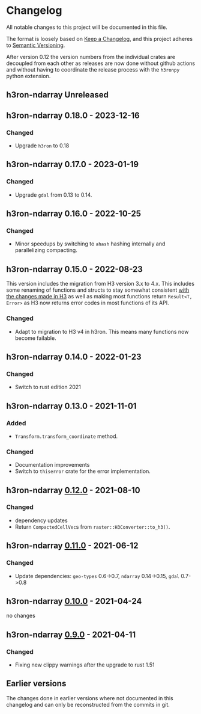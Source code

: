 # Changelog

All notable changes to this project will be documented in this file.

The format is loosely based on [Keep a Changelog](https://keepachangelog.com/en/1.0.0/), and this project adheres
to [Semantic Versioning](https://semver.org/spec/v2.0.0.html).

After version 0.12 the version numbers from the individual crates are decoupled from each other as releases are now
done without github actions and without having to coordinate the release process with the `h3ronpy`
python extension.

## h3ron-ndarray Unreleased

## h3ron-ndarray 0.18.0 - 2023-12-16
### Changed
* Upgrade `h3ron` to 0.18

## h3ron-ndarray 0.17.0 - 2023-01-19
### Changed
* Upgrade `gdal` from 0.13 to 0.14.

## h3ron-ndarray 0.16.0 - 2022-10-25

### Changed

* Minor speedups by switching to `ahash` hashing internally and parallelizing compacting.

## h3ron-ndarray 0.15.0 - 2022-08-23

This version includes the migration from H3 version 3.x to 4.x. This includes some renaming of functions and
structs to stay somewhat consistent [with the changes made in H3](https://github.com/uber/h3/releases/tag/v4.0.0-rc3)
as well as making most functions return `Result<T, Error>` as H3 now returns error codes in most functions of its API.

### Changed
* Adapt to migration to H3 v4 in h3ron. This means many functions now become failable.

## h3ron-ndarray 0.14.0 - 2022-01-23
### Changed
- Switch to rust edition 2021

## h3ron-ndarray 0.13.0 - 2021-11-01
### Added
- `Transform.transform_coordinate` method.

### Changed
- Documentation improvements
- Switch to `thiserror` crate for the error implementation.

## h3ron-ndarray [0.12.0] - 2021-08-10
### Changed
- dependency updates
- Return `CompactedCellVec`s from `raster::H3Converter::to_h3()`.

## h3ron-ndarray [0.11.0] - 2021-06-12
### Changed
- Update dependencies: `geo-types` 0.6->0.7, `ndarray` 0.14->0.15, `gdal` 0.7->0.8

## h3ron-ndarray [0.10.0] - 2021-04-24
no changes

## h3ron-ndarray [0.9.0] - 2021-04-11
### Changed
- Fixing new clippy warnings after the upgrade to rust 1.51

## Earlier versions

The changes done in earlier versions where not documented in this changelog and can only be reconstructed from the
commits in git.

[0.12.0]: https://github.com/nmandery/h3ron/compare/v0.11.0...v0.12.0
[0.11.0]: https://github.com/nmandery/h3ron/compare/v0.10.0...v0.11.0
[0.10.0]: https://github.com/nmandery/h3ron/compare/v0.9.0...v0.10.0
[0.9.0]: https://github.com/nmandery/h3ron/compare/v0.8.1...v0.9.0
